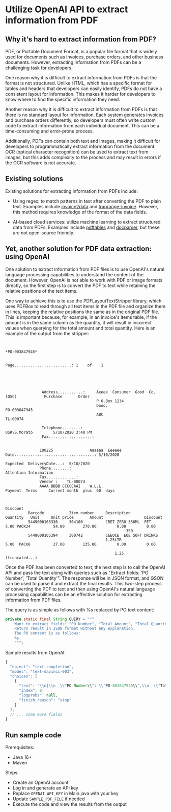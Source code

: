 # Utilize OpenAI API to extract information from PDF

## Why it's hard to extract information from PDF?
PDF, or Portable Document Format, is a popular file format that is widely used for documents such as invoices, purchase orders, and other business documents. However, extracting information from PDFs can be a challenging task for developers.

One reason why it is difficult to extract information from PDFs is that the format is not structured. Unlike HTML, which has a specific format for tables and headers that developers can easily identify, PDFs do not have a consistent layout for information. This makes it harder for developers to know where to find the specific information they need.

Another reason why it is difficult to extract information from PDFs is that there is no standard layout for information. Each system generates invoices and purchase orders differently, so developers must often write custom code to extract information from each individual document. This can be a time-consuming and error-prone process.

Additionally, PDFs can contain both text and images, making it difficult for developers to programmatically extract information from the document. OCR (optical character recognition) can be used to extract text from images, but this adds complexity to the process and may result in errors if the OCR software is not accurate.

## Existing solutions
Existing solutions for extracting information from PDFs include:

- Using regex: to match patterns in text after converting the PDF to plain text. Examples include [invoice2data](https://github.com/invoice-x/invoice2data) and [traprange-invoice](https://github.com/thoqbk/traprange/blob/master/_Docs/invoice/README.md). However, this method requires knowledge of the format of the data fields.

- AI-based cloud services: utilize machine learning to extract structured data from PDFs. Examples include [pdftables](https://pdftables.com/) and [docparser](https://docparser.com/), but these are not open-source friendly.

## Yet, another solution for PDF data extraction: using OpenAI
One solution to extract information from PDF files is to use OpenAI's natural language processing capabilities to understand the content of the document. However, OpenAI is not able to work with PDF or image formats directly, so the first step is to convert the PDF to text while retaining the relative positions of the text items.

One way to achieve this is to use the PDFLayoutTextStripper library, which uses PDFBox to read through all text items in the PDF file and organize them in lines, keeping the relative positions the same as in the original PDF file. This is important because, for example, in an invoice's items table, if the amount is in the same column as the quantity, it will result in incorrect values when querying for the total amount and total quantity. Here is an example of the output from the stripper:
```
                       
                                                                                                *PO-003847945*                                           
                                                                                                                                                         
                                                                                      Page.........................: 1    of    1                        
                                                                                                                                                         
                                                                                                                                                         
                                                                                                                                                         
                                                                                                                                                         
                                                                                                                                                         
                Address...........:     Aeeee  Consumer  Good  Co.(QSC)            Purchase       Order                                                  
                                        P.O.Box 1234                                                                                                     
                                        Dooo,                                      PO-003847945                                                          
                                        ABC                                       TL-00074                                   
                                                                                                                                                         
                Telephone........:                                                 USR\S.Morato         5/10/2020 3:40 PM                                
                Fax...................:                                                                                                                  
                                                                                                                                                         
                                                                                                                                                         
               100225                Aaaaaa  Eeeeee                                 Date...................................: 5/10/2020                   
                                                                                    Expected  DeliveryDate...:  5/10/2020                                
               Phone........:                                                       Attention Information                                                
               Fax.............:                                                                                                                         
               Vendor :    TL-00074                                                                                                                      
               AAAA BBBB CCCCCAAI    W.L.L.                                         Payment  Terms     Current month  plus  60  days                     
                                                                                                                                                         
                                                                                                                                                         
                                                                                                                         Discount                        
          Barcode           Item number     Description                  Quantity   Unit     Unit price       Amount                  Discount           
          5449000165336     304100          CRET ZERO 350ML  PET             5.00 PACK24          54.00        270.00         0.00         0.00          
                                                     350                                                                                                 
          5449000105394     300742          CEEOCE  EOE SOFT DRINKS                                                                                      
                                            1.25LTR                          5.00  PACK6          27.00        135.00         0.00         0.00          
                                                                                                                                                         
                                                1.25                                                                                                                        
(truncated...)
```

Once the PDF has been converted to text, the next step is to call the OpenAI API and pass the text along with queries such as "Extract fields: 'PO Number', 'Total Quantity'". The response will be in JSON format, and GSON can be used to parse it and extract the final results. This two-step process of converting the PDF to text and then using OpenAI's natural language processing capabilities can be an effective solution for extracting information from PDF files.

The query is as simple as follows with %s replaced by PO text content:
```java
private static final String QUERY = """
    Want to extract fields: "PO Number", "Total Amount", "Total Quantity" and "Delivery Address".
    Return result in JSON format without any explanation. 
    The PO content is as follows:
    %s
    """;
```

Sample results from OpenAI:
```js
{
  "object": "text_completion",
  "model": "text-davinci-003",
  "choices": [
    {
      "text": "\\n{\\n  \\"PO Number\\": \\"PO-003847945\\",\\n  \\"Total Amount\\": \\"1,485.00\\",\\n  \\"Total Quantity\\": \\"100.00\\",\\n  \\"Delivery Address\\": \\"Peera Consumer Good Co.(QSC), P.O.Box 3371, Dohe, QAT\\"\\n}",
      "index": 0,
      "logprobs": null,
      "finish_reason": "stop"
    }
  ],
  // ... some more fields
}
```

## Run sample code
Prerequisites:
- Java 16+
- Maven

Steps:
- Create an OpenAI account
- Log in and generate an API key
- Replace `OPENAI_API_KEY` in Main.java with your key
- Update `SAMPLE_PDF_FILE` if needed
- Execute the code and view the results from the output
